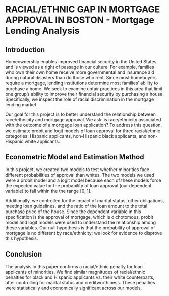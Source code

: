 # RACIAL/ETHNIC GAP IN MORTGAGE APPROVAL IN BOSTON - Mortgage Lending Analysis


## Introduction 
	
  Homeownership enables improved financial security in the United States and is viewed as a right of passage in our culture. For example, families who own their own home receive more governmental and insurance aid during natural disasters than do those who rent. Since most homebuyers require a mortgage, lending institutions determine most families’ ability to purchase a home. We seek to examine unfair practices in this area that limit one group’s ability to improve their financial security by purchasing a house. Specifically, we inspect the role of racial discrimination in the mortgage lending market.
  
  Our goal for this project is to better understand the relationship between race/ethnicity and mortgage approval. We ask: is race/ethnicity associated with the outcome of a mortgage loan application? To address this question, we estimate probit and logit models of loan approval for three racial/ethnic categories: Hispanic applicants, non-Hispanic black applicants, and non-Hispanic white applicants. 

## Econometric Model and Estimation Method 
	
  In this project, we created two models to test whether minorities face different probabilities of approval than whites. The two models we used were a probit model and a logit model because each of these models force the expected value for the probability of loan approval (our dependent variable) to fall within the the range [0, 1]. 
  
Additionally, we controlled for the impact of marital status, other obligations, meeting loan guidelines, and the ratio of the loan amount to the total purchase price of the house. Since the dependent variable in this specification is the approval of mortgage, which is dichotomous, probit model and logit models were used to understand the relationship among these variables. Our null hypothesis is that the probability of approval of mortgage is no different by race/ethnicity; we look for evidence to disprove this hypothesis.

## Conclusion
	
  The analysis in this paper confirms a racial/ethnic penalty for loan applicants of minorities. We find similar magnitudes of racial/ethnic penalties for black and Hispanic applicants vs. their white counterparts, after controlling for marital status and creditworthiness. These penalties were statistically and economically significant across our models.
